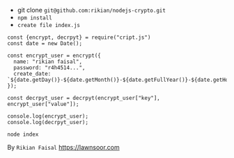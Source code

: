- git clone `git@github.com:rikian/nodejs-crypto.git`
- `npm install`
- `create file index.js`

```
const {encrypt, decrpyt} = require("cript.js")
const date = new Date();

const encrypt_user = encrypt({
  name: "rikian faisal",
  password: "r4h4514...",
  create_date: `${date.getDay()}-${date.getMonth()}-${date.getFullYear()}-${date.getHours()}-${date.getMinutes()}-${date.getMilliseconds()}`,
});

const decrpyt_user = decrpyt(encrypt_user["key"], encrypt_user["value"]);

console.log(encrypt_user);
console.log(decrpyt_user);
```
`node index`

By `Rikian Faisal` https://lawnsoor.com
